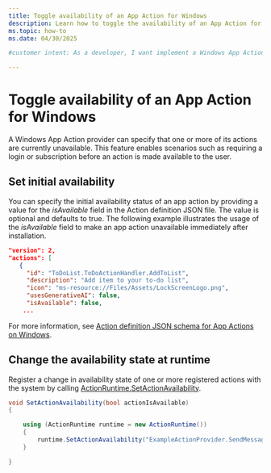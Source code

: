 ```yaml
---
title: Toggle availability of an App Action for Windows
description: Learn how to toggle the availability of an App Action for Windows
ms.topic: how-to
ms.date: 04/30/2025

#customer intent: As a developer, I want implement a Windows App Action so that I can provide a unit of functionality that can be accessed from the App Actions on Windows ecosystem.

---
```



# Toggle availability of an App Action for Windows

A Windows App Action provider can specify that one or more of its actions are currently unavailable. This feature enables scenarios such as requiring a login or subscription before an action is made available to the user.

## Set initial availability

You can specify the initial availability status of an app action by providing a value for the *isAvailable* field in the Action definition JSON file. The value is optional and defaults to true. The following example illustrates the usage of the *isAvailable* field to make an app action unavailable immediately after installation.

```json
"version": 2,
"actions": [
   {
     "id": "ToDoList.ToDoActionHandler.AddToList",
     "description": "Add item to your to-do list",
     "icon": "ms-resource://Files/Assets/LockScreenLogo.png",
     "usesGenerativeAI": false,
     "isAvailable": false,
    ...
```

For more information, see [Action definition JSON schema for App Actions on Windows](/windows/ai/app-actions/actions-json).

## Change the availability state at runtime

Register a change in availability state of one or more registered actions with the system by calling [ActionRuntime.SetActionAvailability](/uwp/api/windows.ai.actions.actionruntime.setactionavailability).

```csharp
void SetActionAvailability(bool actionIsAvailable)
{

    using (ActionRuntime runtime = new ActionRuntime())
    {
        runtime.SetActionAvailability("ExampleActionProvider.SendMessage", actionIsAvailable);
    }

}
```